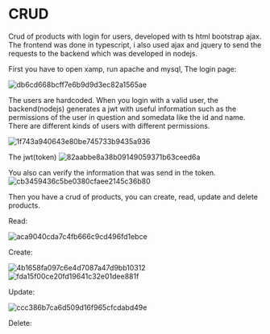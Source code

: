 # CRUD
Crud of products with login for users, developed with ts html bootstrap ajax.
The frontend was done in typescript, i also used ajax and jquery to send the requests to the backend which was developed in nodejs.

First you have to open xamp, run apache and mysql, 
The login page:

![db6cd668bcff7e6b9d9d3ec82a1565ae](https://github.com/joacoox/CRUD/assets/113536722/40bb3f15-deb5-4fc2-b450-9b35883492d7)

The users are hardcoded. When you login with a valid user, the backend(nodejs) generates a jwt with useful information such as the permissions of the user in question and somedata like the id and name. There are different kinds of users with different permissions.

![1f743a940643e80be745733b9435a936](https://github.com/joacoox/CRUD/assets/113536722/9d7adf24-9f7d-46ba-991c-68b1dbcd753d)

The jwt(token)
![82aabbe8a38b09149059371b63ceed6a](https://github.com/joacoox/CRUD/assets/113536722/55da2b23-bd0e-4a33-812f-6200fec8551f)

You also can verify the information that was send in the token.
![cb3459436c5be0380cfaee2145c36b80](https://github.com/joacoox/CRUD/assets/113536722/462a4882-cfa5-49c4-8145-11c7399632f1)

Then you have a crud of products, you can create, read, update and delete products.

Read:

![aca9040cda7c4fb666c9cd496fd1ebce](https://github.com/joacoox/CRUD/assets/113536722/0b41366c-bd7f-4f23-958b-60ab49b28b04)


Create:

![4b1658fa097c6e4d7087a47d9bb10312](https://github.com/joacoox/CRUD/assets/113536722/00e2e935-b224-45af-bbeb-428e6e915e6c)
![fda15f00ce20fd19641c32e01dee881f](https://github.com/joacoox/CRUD/assets/113536722/8821e165-c20b-4597-ba83-22d94d27ef1d)

Update:

![ccc386b7ca6d509d16f965cfcdabd49e](https://github.com/joacoox/CRUD/assets/113536722/d73f5942-fff0-47cb-af69-f1a50851b7f6)


Delete:




